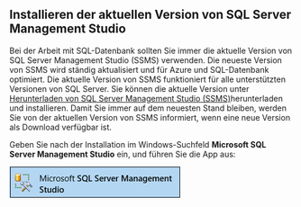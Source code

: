 ## <a name="install-the-newest-version-of-sql-server-management-studio"></a>Installieren der aktuellen Version von SQL Server Management Studio
  Bei der Arbeit mit SQL-Datenbank sollten Sie immer die aktuelle Version von SQL Server Management Studio (SSMS) verwenden. Die neueste Version von SSMS wird ständig aktualisiert und für Azure und SQL-Datenbank optimiert. Die aktuelle Version von SSMS funktioniert für alle unterstützten Versionen von SQL Server. Sie können die aktuelle Version unter [Herunterladen von SQL Server Management Studio (SSMS)](https://msdn.microsoft.com/library/mt238290.aspx)herunterladen und installieren. Damit Sie immer auf dem neuesten Stand bleiben, werden Sie von der aktuellen Version von SSMS informiert, wenn eine neue Version als Download verfügbar ist. 

  Geben Sie nach der Installation im Windows-Suchfeld **Microsoft SQL Server Management Studio** ein, und führen Sie die App aus:

  ![SQL Server Management Studio](./media/sql-server-management-studio-install/ssms.png)

